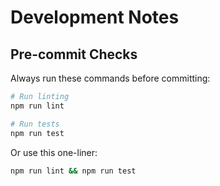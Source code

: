# Development Notes

## Pre-commit Checks

Always run these commands before committing:

```bash
# Run linting
npm run lint

# Run tests
npm run test
```

Or use this one-liner:
```bash
npm run lint && npm run test
```